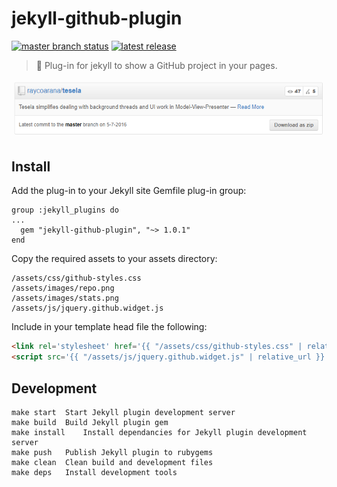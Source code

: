 # jekyll-github-plugin
[![master branch status](https://img.shields.io/github/actions/workflow/status/raycoarana/github-jekyll-plugin/preintegration.yaml?branch=master)](https://github.com/raycoarana/github-jekyll-plugin/actions/workflows/preintegration.yaml)
[![latest release](https://img.shields.io/github/v/release/raycoarana/github-jekyll-plugin?sort=semver)](https://github.com/raycoarana/github-jekyll-plugin/releases/latest)

> 💎 Plug-in for jekyll to show a GitHub project in your pages.

![Capture](media/capture.png)

## Install

Add the plug-in to your Jekyll site Gemfile plug-in group:

```
group :jekyll_plugins do
...
  gem "jekyll-github-plugin", "~> 1.0.1"
end
```

Copy the required assets to your assets directory:

```
/assets/css/github-styles.css
/assets/images/repo.png
/assets/images/stats.png
/assets/js/jquery.github.widget.js
```

Include in your template head file the following:

```html
<link rel='stylesheet' href='{{ "/assets/css/github-styles.css" | relative_url }}'>
<script src='{{ "/assets/js/jquery.github.widget.js" | relative_url }}'/>
```

## Development

```
make start	Start Jekyll plugin development server
make build	Build Jekyll plugin gem
make install	Install dependancies for Jekyll plugin development server
make push	Publish Jekyll plugin to rubygems
make clean	Clean build and development files
make deps	Install development tools
```

